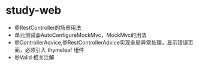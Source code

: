 # study-web
- @RestController的场景用法
- 单元测试@AutoConfigureMockMvc，MockMvc的用法
- @ControllerAdvice,@RestControllerAdvice实现全局异常处理，显示错误页面，必须引入 thymeleaf 组件
- @Valid 相关注解